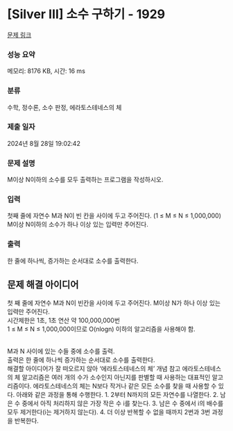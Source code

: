 # [Silver III] 소수 구하기 - 1929 

[문제 링크](https://www.acmicpc.net/problem/1929) 

### 성능 요약

메모리: 8176 KB, 시간: 16 ms

### 분류

수학, 정수론, 소수 판정, 에라토스테네스의 체

### 제출 일자

2024년 8월 28일 19:02:42

### 문제 설명

<p>M이상 N이하의 소수를 모두 출력하는 프로그램을 작성하시오.</p>

### 입력 

 <p>첫째 줄에 자연수 M과 N이 빈 칸을 사이에 두고 주어진다. (1 ≤ M ≤ N ≤ 1,000,000) M이상 N이하의 소수가 하나 이상 있는 입력만 주어진다.</p>

### 출력 

 <p>한 줄에 하나씩, 증가하는 순서대로 소수를 출력한다.</p>


 ## 문제 해결 아이디어

첫 째 줄에 자연수 M과 N이 빈칸을 사이에 두고 주어진다. M이상 N가 하나 이상 있는 입력만 주어진다.   
시간제한은 1초, 1초 연산 약 100,000,000번   
1 ≤ M ≤ N ≤ 1,000,000이므로 O(nlogn) 이하의 알고리즘을 사용해야 함.   

</br>
M과 N 사이에 있는 수들 중에 소수를 출력.   
</br>
출력은 한 줄에 하나씩 증가하는 순서대로 소수를 출력한다.
</br>
해결할 아이디어가 잘 떠오르지 않아 ‘에라토스테네스의 체’ 개념 참고   
에라토스테네스의 체 알고리즘은 여러 개의 수가 소수인지 아닌지를 판별할 때 사용하는 대표적인 알고리즘이다.   
에라토스테네스의 체는 N보다 작거나 같은 모든 소수를 찾을 때 사용할 수 있다.    
아래와 같은 과정을 통해 수행한다.   
1. 2부터 N까지의 모든 자연수를 나열한다.   
2. 남은 수 중에서 아직 처리하지 않은 가장 작은 수 i를 찾는다.   
3. 남은 수 중에서 i의 배수를 모두 제거한다(i는 제거하지 않는다).   
4. 더 이상 반복할 수 없을 때까지 2번과 3번 과정을 반복한다.   

